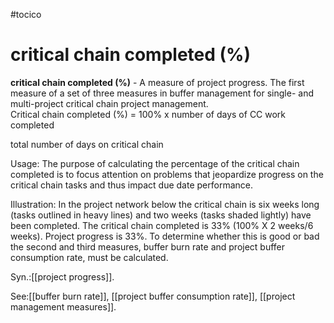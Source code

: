 #tocico

# critical chain completed (%)

<b>critical chain completed (%)</b> -  A measure of project progress.  The first measure of a set of three measures in buffer management for single- and multi-project critical chain project management.   
Critical chain completed (%) =  100%
 x
number of days of CC work completed

 
total number of days on critical chain 
 


Usage: The purpose of calculating the percentage of the critical chain completed is to focus attention on problems that jeopardize progress on the critical chain tasks and thus impact due date performance.


Illustration: In the project network below the critical chain is six weeks long (tasks outlined in heavy lines) and two weeks (tasks shaded lightly) have been completed.  The critical chain completed is 33% (100% X 2 weeks/6 weeks).  Project progress is 33%.  To determine whether this is good or bad the second and third measures, buffer burn rate and project buffer consumption rate, must be calculated.

 

Syn.:[[project progress]].



See:[[buffer burn rate]], [[project buffer consumption rate]], [[project management measures]].
